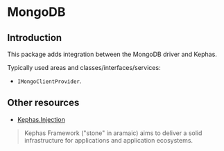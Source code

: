 ﻿# MongoDB

## Introduction
This package adds integration between the MongoDB driver and Kephas.

Typically used areas and classes/interfaces/services:
* ```IMongoClientProvider```.

## Other resources

* [Kephas.Injection](https://www.nuget.org/packages/Kephas.Injection)

> Kephas Framework ("stone" in aramaic) aims to deliver a solid infrastructure for applications and application ecosystems.
